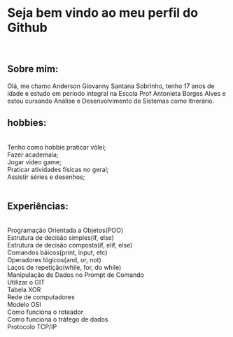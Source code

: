 <h1>Seja bem vindo ao meu perfil do Github</h1>
<br>
    <h2>Sobre mim:</h2>
Olá, me chamo Anderson Giovanny Santana Sobrinho, tenho 17 anos de idade e estudo em período integral na Escola Prof Antonieta Borges Alves e estou cursando Análise e Desenvolvimento de Sistemas como itnerário.
<br>
    <h2>hobbies:</h2>
<br>
Tenho como hobbie praticar vôlei;<br>
Fazer academaia;<br>
Jogar video game;<br>
Praticar atividades físicas no geral;<br>
Assistir séries e desenhos;<br>
<br>
    <h2>Experiências:</h2>

<br>
Programação Orientada a Objetos(POO)
<br>
Estrutura de decisão simples(if, else)
<br>
Estrutura de decisão composta(if, elif, else)
<br>
Comandos báicos(print, input, etc)
<br>
Operadores lógicos(and, or, not)
<br>
Laços de repetição(while, for, do while)
<br>
Manipulação de Dados no Prompt de Comando
<br>
Utilizar o GIT
<br>
Tabela XOR
<br>
Rede de computadores
<br>
Modelo OSI
<br>
Como funciona o roteador
<br>
Como funciona o tráfego de dados
<br>
Protocolo TCP/IP
